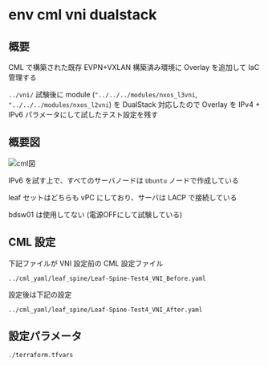 # env cml vni dualstack

## 概要

CML で構築された既存 EVPN+VXLAN 構築済み環境に Overlay を追加して IaC 管理する

`../vni/` 試験後に module (`"../../../modules/nxos_l3vni`, `"../../../modules/nxos_l2vni`) を DualStack 対応したので Overlay を IPv4 + IPv6 パラメータにして試したテスト設定を残す

## 概要図

![cml図](./images/nxos_vxlan_overlay_dualstack_cml図.png)

IPv6 を試す上で、すべてのサーバノードは `Ubuntu` ノードで作成している

leaf セットはどちらも vPC にしており、サーバは LACP で接続している

bdsw01 は使用してない (電源OFFにして試験している)

## CML 設定

下記ファイルが VNI 設定前の CML 設定ファイル

`../cml_yaml/leaf_spine/Leaf-Spine-Test4_VNI_Before.yaml`

設定後は下記の設定

`../cml_yaml/leaf_spine/Leaf-Spine-Test4_VNI_After.yaml`

## 設定パラメータ

`./terraform.tfvars`
